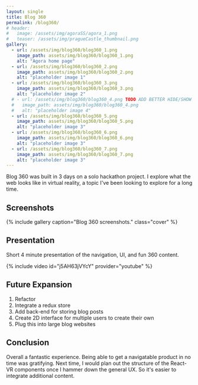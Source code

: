 ```yaml
---
layout: single
title: Blog 360
permalink: /blog360/
# header:
#   image: /assets/img/agoraSS/agora_1.png
#   teaser: /assets/img/pragueCastle_thumbnail.png
gallery:
  - url: /assets/img/blog360/blog360_1.png
    image_path: assets/img/blog360/blog360_1.png
    alt: "Agora home page"
  - url: /assets/img/blog360/blog360_2.png
    image_path: assets/img/blog360/blog360_2.png
    alt: "placeholder image 1"
  - url: /assets/img/blog360/blog360_3.png
    image_path: assets/img/blog360/blog360_3.png
    alt: "placeholder image 2"
  # - url: /assets/img/blog360/blog360_4.png TODO ADD BETTER HIDE/SHOW DISPLAY
  #   image_path: assets/img/blog360/blog360_4.png
  #   alt: "placeholder image 4"
  - url: /assets/img/blog360/blog360_5.png
    image_path: assets/img/blog360/blog360_5.png
    alt: "placeholder image 3"
  - url: /assets/img/blog360/blog360_6.png
    image_path: assets/img/blog360/blog360_6.png
    alt: "placeholder image 3"
  - url: /assets/img/blog360/blog360_7.png
    image_path: assets/img/blog360/blog360_7.png
    alt: "placeholder image 3"
---
```


Blog 360 was built in 3 days on a solo hackathon project. I explore what the web looks like in virtual reality, a topic I've been looking to explore for a long time.

<h2>Screenshots</h2>

{% include gallery caption="Blog 360 screenshots." class="cover" %}

<a name="presentation"></a>

<h2>Presentation</h2>

Short 4 minute presentation of the navigation, UI, and fun 360 content.

{% include video id="j5AH63jVYcY" provider="youtube" %}

<h2>Future Expansion</h2>

1. Refactor
2. Integrate a redux store
3. Add back-end for storing blog posts
4. Create 2D interface for multiple users to create their own
5. Plug this into large blog websites

<h2>Conclusion</h2>

Overall a fantastic experience. Being able to get a navigatable product in no time was gratifying. Next time, I would plan out the structure of the React-VR components once I hammer down the general UX. So it's easier to integrate additional content.
